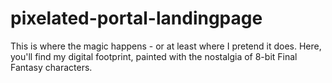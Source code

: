 # pixelated-portal-landingpage
This is where the magic happens - or at least where I pretend it does. Here, you'll find my digital footprint, painted with the nostalgia of 8-bit Final Fantasy characters.

